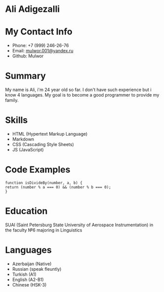 # Ali Adigezalli
# My Contact Info
* Phone: +7 (999) 246-26-76
* Email: mulwor.001@yandex.ru
* Github: Mulwor

# Summary 
My name is Ali, i'm 24 year old so far. I don't have such experience but i know 4 languages. My goal is to become a good programmer to provide my family. 

# Skills
* HTML (Hypertext Markup Language)
* Markdown
* CSS (Cascading Style Sheets)
* JS (JavaScript)

# Code Examples
```
function isDivideBy(number, a, b) {
return (number % a === 0) && (number % b === 0);
}
```
# Education 
SUAI (Saint Petersburg State University of Aerospace Instrumentation) in the faculty №6 majoring in Linguistics
# Languages 
* Azerbaijan (Native)
* Russian (speak fleuntly)
* Turkish (A1)
* English (A2-B1)
* Chinese (HSK-3)